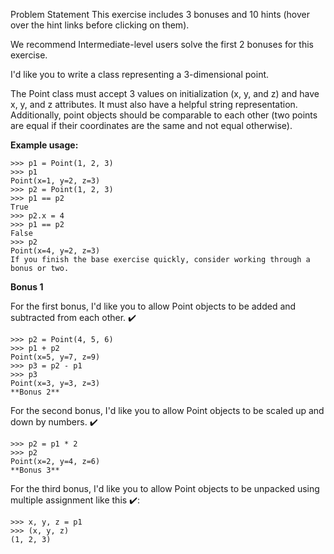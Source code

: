 Problem Statement
This exercise includes 3 bonuses and 10 hints (hover over the hint links before clicking on them).

We recommend Intermediate-level users solve the first 2 bonuses for this exercise.

I'd like you to write a class representing a 3-dimensional point.

The Point class must accept 3 values on initialization (x, y, and z) and have x, y, and z attributes. It must also have a helpful string representation. Additionally, point objects should be comparable to each other (two points are equal if their coordinates are the same and not equal otherwise).

**Example usage:**
```
>>> p1 = Point(1, 2, 3)
>>> p1
Point(x=1, y=2, z=3)
>>> p2 = Point(1, 2, 3)
>>> p1 == p2
True
>>> p2.x = 4
>>> p1 == p2
False
>>> p2
Point(x=4, y=2, z=3)
If you finish the base exercise quickly, consider working through a bonus or two.
```
**Bonus 1**

For the first bonus, I'd like you to allow Point objects to be added and subtracted from each other. ✔️

```>>> p1 = Point(1, 2, 3)
>>> p2 = Point(4, 5, 6)
>>> p1 + p2
Point(x=5, y=7, z=9)
>>> p3 = p2 - p1
>>> p3
Point(x=3, y=3, z=3)
**Bonus 2**
```
For the second bonus, I'd like you to allow Point objects to be scaled up and down by numbers. ✔️

```>>> p1 = Point(1, 2, 3)
>>> p2 = p1 * 2
>>> p2
Point(x=2, y=4, z=6)
**Bonus 3**
```

For the third bonus, I'd like you to allow Point objects to be unpacked using multiple assignment like this ✔️:

```>>> p1 = Point(1, 2, 3)
>>> x, y, z = p1
>>> (x, y, z)
(1, 2, 3)
```